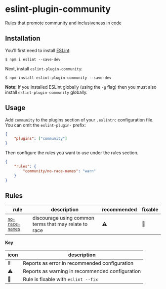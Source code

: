 # eslint-plugin-community

Rules that promote community and inclusiveness in code

## Installation

You'll first need to install [ESLint](http://eslint.org):

```
$ npm i eslint --save-dev
```

Next, install `eslint-plugin-community`:

```
$ npm install eslint-plugin-community --save-dev
```

**Note:** If you installed ESLint globally (using the `-g` flag) then you must also install `eslint-plugin-community` globally.

## Usage

Add `community` to the plugins section of your `.eslintrc` configuration file. You can omit the `eslint-plugin-` prefix:

```json
{
    "plugins": ["community"]
}
```

Then configure the rules you want to use under the rules section.

```json
{
    "rules": {
        "community/no-race-names": "warn"
    }
}
```

## Rules

| rule                             | description                                           | recommended | fixable  |
| -------------------------------- | ----------------------------------------------------- | ----------- | -------- |
| [`no-race-names`][no-race-names] | discourage using common terms that may relate to race | :warning:   | :wrench: |

**Key**

| icon       | description                                     |
| ---------- | ----------------------------------------------- |
| :bangbang: | Reports as error in recommended configuration   |
| :warning:  | Reports as warning in recommended configuration |
| :wrench:   | Rule is fixable with `eslint --fix`             |

[no-race-names]: docs/rules/no-race-names.md
